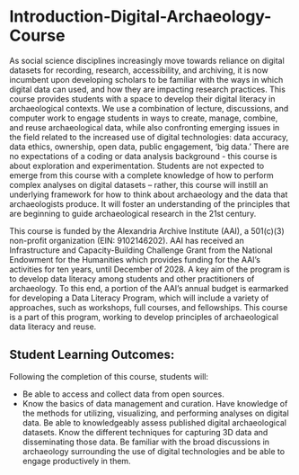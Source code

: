 # Introduction-Digital-Archaeology-Course

As social science disciplines increasingly move towards reliance on digital datasets for recording, research, accessibility, and archiving, it is now incumbent upon developing scholars to be familiar with the ways in which digital data can used, and how they are impacting research practices. This course provides students with a space to develop their digital literacy in archaeological contexts. We use a combination of lecture, discussions, and computer work to engage students in ways to create, manage, combine, and reuse archaeological data, while also confronting emerging issues in the field related to the increased use of digital technologies: data accuracy, data ethics, ownership, open data, public engagement, ‘big data.’ There are no expectations of a coding or data analysis background - this course is about exploration and experimentation. Students are not expected to emerge from this course with a complete knowledge of how to perform complex analyses on digital datasets – rather, this course will instill an underlying framework for how to think about archaeology and the data that archaeologists produce. It will foster an understanding of the principles that are beginning to guide archaeological research in the 21st century.

This course is funded by the Alexandria Archive Institute (AAI), a 501(c)(3) non-profit organization (EIN: 9102146202). AAI has received an Infrastructure and Capacity-Building Challenge Grant from the National Endowment for the Humanities which provides funding for the AAI’s activities for ten years, until December of 2028. A key aim of the program is to develop data literacy among students and other practitioners of archaeology. To this end, a portion of the AAI’s annual budget is earmarked for developing a Data Literacy Program, which will include a variety of approaches, such as workshops, full courses, and fellowships. This course is a part of this program, working to develop principles of archaeological data literacy and reuse.

## Student Learning Outcomes:
Following the completion of this course, students will:
- Be able to access and collect data from open sources.
- Know the basics of data management and curation.
Have knowledge of the methods for utilizing, visualizing, and performing analyses on digital data.
Be able to knowledgeably assess published digital archaeological datasets.
Know the different techniques for capturing 3D data and disseminating those data.
Be familiar with the broad discussions in archaeology surrounding the use of digital technologies and be able to engage productively in them.
